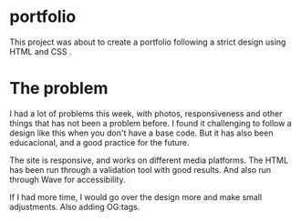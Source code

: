 # portfolio

This project was about to create a portfolio following a strict design using HTML and CSS .

# The problem

I had a lot of problems this week, with photos, responsiveness and other things that has not been a problem before. I found it challenging to follow a design like this when you don't have a base code. But it has also been educacional, and a good practice for the future.

The site is responsive, and works on different media platforms. The HTML has been run through a validation tool with good results. And also run through Wave for accessibility.

If I had more time, I would go over the design more and make small adjustments. Also adding OG:tags.
